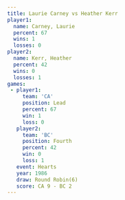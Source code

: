 ```yaml
---
title: Laurie Carney vs Heather Kerr
player1:              
  name: Carney, Laurie
  percent: 67         
  wins: 1             
  losses: 0           
player2:              
  name: Kerr, Heather 
  percent: 42         
  wins: 0             
  losses: 1           
games:
 - player1:        
     team: 'CA'    
     position: Lead
     percent: 67   
     win: 1        
     loss: 0       
   player2:          
     team: 'BC'      
     position: Fourth
     percent: 42     
     win: 0          
     loss: 1         
   event: Hearts       
   year: 1986          
   draw: Round Robin(6)
   score: CA 9 - BC 2  
---
```

